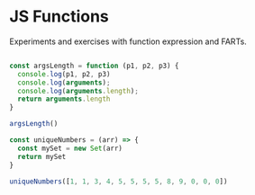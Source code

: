 # JS Functions

Experiments and exercises with function expression and FARTs.

```js

const argsLength = function (p1, p2, p3) {
  console.log(p1, p2, p3)
  console.log(arguments);
  console.log(arguments.length);
  return arguments.length
}

argsLength()
```

```js
const uniqueNumbers = (arr) => {
  const mySet = new Set(arr)
  return mySet
}

uniqueNumbers([1, 1, 3, 4, 5, 5, 5, 5, 8, 9, 0, 0, 0])

```